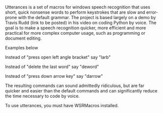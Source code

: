 Utterances is a set of macros for windows speech recognition that uses short, quick nonsense words to perform keystrokes that are slow and error-prone with the default grammar. The project is based largely on a demo by Travis Rudd (link to be posted) in his video on coding Python by voice. The goal is to make a speech recognition quicker, more efficient and more practical for more complex computer usage, such as programming or document editing. 

Examples below

Instead of "press open left angle bracket" say "larb"

Instead of "delete the last word" say "deword"

Instead of "press down arrow key" say "darrow"

The resulting commands can sound admittedly ridiculous, but are far quicker and easier than the default commands and can significantly reduce the time necessary to code by voice.

To use utterances, you must have WSRMacros installed.  
